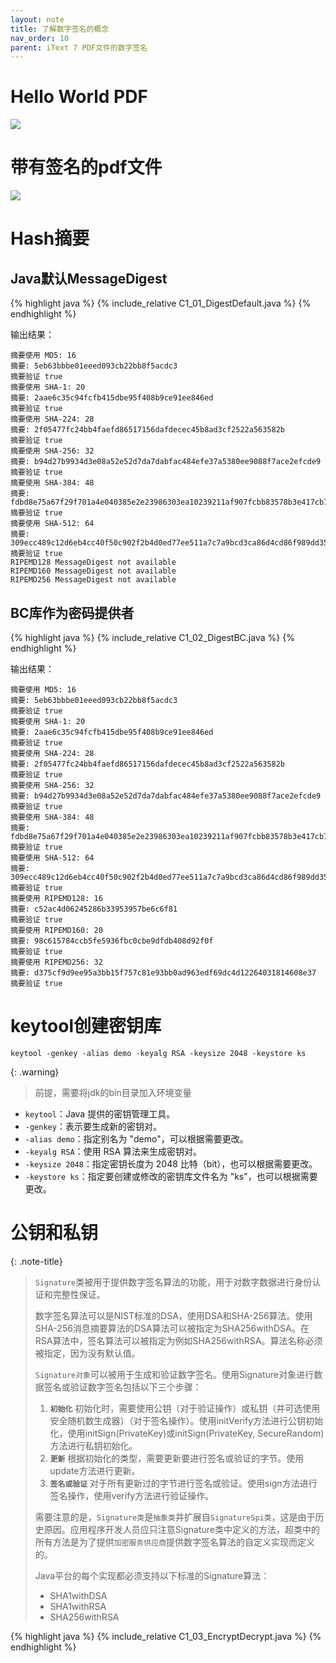 ```yaml
---
layout: note
title: 了解数字签名的概念
nav_order: 10
parent: iText 7 PDF文件的数字签名
---
```


# Hello World PDF

![](https://cdn.jsdelivr.net/gh/guosonglu/images@master/blog-img/20230328092531.png)

# 带有签名的pdf文件

![](https://cdn.jsdelivr.net/gh/guosonglu/images@master/blog-img/20230328101924.png)


# Hash摘要

## Java默认MessageDigest

{% highlight java %}
{% include_relative C1_01_DigestDefault.java %}
{% endhighlight %}

输出结果：

```shell
摘要使用 MD5: 16
摘要: 5eb63bbbe01eeed093cb22bb8f5acdc3
摘要验证 true
摘要使用 SHA-1: 20
摘要: 2aae6c35c94fcfb415dbe95f408b9ce91ee846ed
摘要验证 true
摘要使用 SHA-224: 28
摘要: 2f05477fc24bb4faefd86517156dafdecec45b8ad3cf2522a563582b
摘要验证 true
摘要使用 SHA-256: 32
摘要: b94d27b9934d3e08a52e52d7da7dabfac484efe37a5380ee9088f7ace2efcde9
摘要验证 true
摘要使用 SHA-384: 48
摘要: fdbd8e75a67f29f701a4e040385e2e23986303ea10239211af907fcbb83578b3e417cb71ce646efd0819dd8c088de1bd
摘要验证 true
摘要使用 SHA-512: 64
摘要: 309ecc489c12d6eb4cc40f50c902f2b4d0ed77ee511a7c7a9bcd3ca86d4cd86f989dd35bc5ff499670da34255b45b0cfd830e81f605dcf7dc5542e93ae9cd76f
摘要验证 true
RIPEMD128 MessageDigest not available
RIPEMD160 MessageDigest not available
RIPEMD256 MessageDigest not available
```

## BC库作为密码提供者

{% highlight java %}
{% include_relative C1_02_DigestBC.java %}
{% endhighlight %}

输出结果：

```shell
摘要使用 MD5: 16
摘要: 5eb63bbbe01eeed093cb22bb8f5acdc3
摘要验证 true
摘要使用 SHA-1: 20
摘要: 2aae6c35c94fcfb415dbe95f408b9ce91ee846ed
摘要验证 true
摘要使用 SHA-224: 28
摘要: 2f05477fc24bb4faefd86517156dafdecec45b8ad3cf2522a563582b
摘要验证 true
摘要使用 SHA-256: 32
摘要: b94d27b9934d3e08a52e52d7da7dabfac484efe37a5380ee9088f7ace2efcde9
摘要验证 true
摘要使用 SHA-384: 48
摘要: fdbd8e75a67f29f701a4e040385e2e23986303ea10239211af907fcbb83578b3e417cb71ce646efd0819dd8c088de1bd
摘要验证 true
摘要使用 SHA-512: 64
摘要: 309ecc489c12d6eb4cc40f50c902f2b4d0ed77ee511a7c7a9bcd3ca86d4cd86f989dd35bc5ff499670da34255b45b0cfd830e81f605dcf7dc5542e93ae9cd76f
摘要验证 true
摘要使用 RIPEMD128: 16
摘要: c52ac4d06245286b33953957be6c6f81
摘要验证 true
摘要使用 RIPEMD160: 20
摘要: 98c615784ccb5fe5936fbc0cbe9dfdb408d92f0f
摘要验证 true
摘要使用 RIPEMD256: 32
摘要: d375cf9d9ee95a3bb15f757c81e93bb0ad963edf69dc4d12264031814608e37
摘要验证 true
```

# keytool创建密钥库

```shell
keytool -genkey -alias demo -keyalg RSA -keysize 2048 -keystore ks
```

{: .warning}
> 前提，需要将jdk的bin目录加入环境变量

- `keytool`：Java 提供的密钥管理工具。
- `-genkey`：表示要生成新的密钥对。
- `-alias demo`：指定别名为 "demo"，可以根据需要更改。
- `-keyalg RSA`：使用 RSA 算法来生成密钥对。
- `-keysize 2048`：指定密钥长度为 2048 比特（bit），也可以根据需要更改。
- `-keystore ks`：指定要创建或修改的密钥库文件名为 "ks"，也可以根据需要更改。

# 公钥和私钥


{: .note-title}
> 
> 
> `Signature`类被用于提供数字签名算法的功能，用于对数字数据进行身份认证和完整性保证。
> 
> 数字签名算法可以是NIST标准的DSA，使用DSA和SHA-256算法。使用SHA-256消息摘要算法的DSA算法可以被指定为SHA256withDSA。在RSA算法中，签名算法可以被指定为例如SHA256withRSA。算法名称必须被指定，因为没有默认值。
> 
> `Signature对象`可以被用于生成和验证数字签名。使用Signature对象进行数据签名或验证数字签名包括以下三个步骤：
> 
> 1. **`初始化`**
> 初始化时，需要使用公钥（对于验证操作）或私钥（并可选使用安全随机数生成器）（对于签名操作）。使用initVerify方法进行公钥初始化，使用initSign(PrivateKey)或initSign(PrivateKey, SecureRandom)方法进行私钥初始化。
> 2. **`更新`**
> 根据初始化的类型，需要更新要进行签名或验证的字节。使用update方法进行更新。
> 3. **`签名或验证`**
> 对于所有更新过的字节进行签名或验证。使用sign方法进行签名操作，使用verify方法进行验证操作。
> 
> 需要注意的是，`Signature类`是`抽象类`并扩展自`SignatureSpi类`，这是由于历史原因。应用程序开发人员应只注意Signature类中定义的方法，超类中的所有方法是为了提供`加密服务供应商`提供数字签名算法的自定义实现而定义的。
> 
> Java平台的每个实现都必须支持以下标准的Signature算法：
> - SHA1withDSA
> - SHA1withRSA
> - SHA256withRSA

{% highlight java %}
{% include_relative C1_03_EncryptDecrypt.java %}
{% endhighlight %}


  

